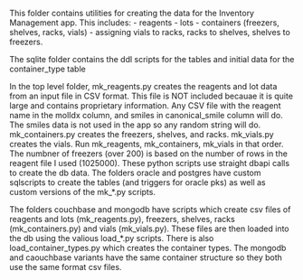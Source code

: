 This folder contains utilities for creating the data for the Inventory Management app.  This includes:
	- reagents
	- lots
	- containers (freezers, shelves, racks, vials)
	- assigning vials to racks, racks to shelves, shelves to freezers.

The sqlite folder contains the ddl scripts for the tables and initial data for the container_type table

In the top level folder, mk_reagents.py creates the reagents and lot data from an input file in CSV format.
This file is NOT included becauae it is quite large and contains proprietary information.  Any CSV file with 
the reagent name in the molIdx column, and smiles in canonical_smile column will do.  The smiles data is not
used in the app so any random string will do.  mk_containers.py creates the freezers, shelves, and racks.
mk_vials.py creates the vials.  Run mk_reagents, mk_containers, mk_vials in that order.  The numbner of 
freezers (over 200) is based on the number of rows in the reagent file I used (1025000).  These python scripts
use straight dbapi calls to create the db data.  The folders oracle and postgres have custom sqlscripts to 
create the tables (and triggers for oracle pks) as well as custom versions of the mk_*.py scripts.

The folders couchbase and mongodb have scripts which create csv files of reagents and lots (mk_reagents.py), 
freezers, shelves, racks (mk_containers.py) and vials (mk_vials.py).  These files are then loaded into the db 
using the valious load_*.py scripts.  There is also load_container_types.py which creates the container types.
The mongodb and caouchbase variants have the same container structure so they both use the same format csv files.
